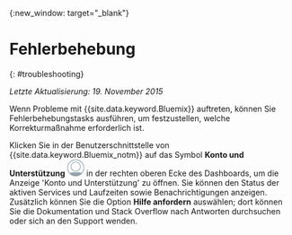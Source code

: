 {:new_window: target="_blank"}



# Fehlerbehebung
{: #troubleshooting}

*Letzte Aktualisierung: 19. November 2015*

Wenn Probleme mit {{site.data.keyword.Bluemix}} auftreten, können Sie Fehlerbehebungstasks ausführen, um festzustellen, welche Korrekturmaßnahme erforderlich ist.

Klicken Sie in der Benutzerschnittstelle von {{site.data.keyword.Bluemix_notm}} auf das Symbol **Konto und Unterstützung** ![Konto und Unterstützung](images/account_support.png) in der rechten oberen Ecke des Dashboards, um die Anzeige 'Konto und Unterstützung' zu öffnen. Sie können den Status der aktiven Services und Laufzeiten
sowie Benachrichtigungen anzeigen. Zusätzlich können Sie die Option
**Hilfe anfordern** auswählen; dort können Sie die Dokumentation
und Stack Overflow nach Antworten durchsuchen oder sich an den Support wenden.
